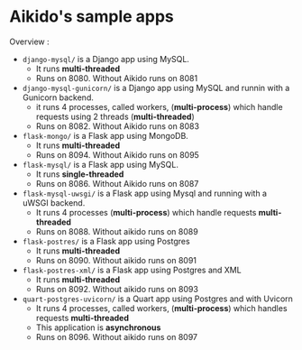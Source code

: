 # Aikido's sample apps
Overview : 
- `django-mysql/` is a Django app using MySQL.
  - It runs **multi-threaded**
  - Runs on 8080. Without Aikido runs on 8081
- `django-mysql-gunicorn/` is a Django app using MySQL and runnin with a Gunicorn backend.
  - it runs 4 processes, called workers, (**multi-process**) which handle requests using 2 threads (**multi-threaded**)
  - Runs on 8082. Without Aikido runs on 8083
- `flask-mongo/` is a Flask app using MongoDB.
  - It runs **multi-threaded**
  - Runs on 8094. Without Aikido runs on 8095
- `flask-mysql/` is a Flask app using MySQL.
  - It runs **single-threaded**
  - Runs on 8086. Without Aikido runs on 8087
- `flask-mysql-uwsgi/` is a Flask app using Mysql and running with a uWSGI backend.
  - It runs 4 processes (**multi-process**) which handle requests **multi-threaded**
  - Runs on 8088. Without aikido runs on 8089
- `flask-postres/` is a Flask app using Postgres
  - It runs **multi-threaded**
  - Runs on 8090. Without aikido runs on 8091
- `flask-postres-xml/` is a Flask app using Postgres and XML
  - It runs **multi-threaded**
  - Runs on 8092. Without aikido runs on 8093
- `quart-postgres-uvicorn/` is a Quart app using Postgres and with Uvicorn
  - It runs 4 processes, called workers, (**multi-process**) which handles requests **multi-threaded**
  - This application is **asynchronous**
  - Runs on 8096. Without aikido runs on 8097
